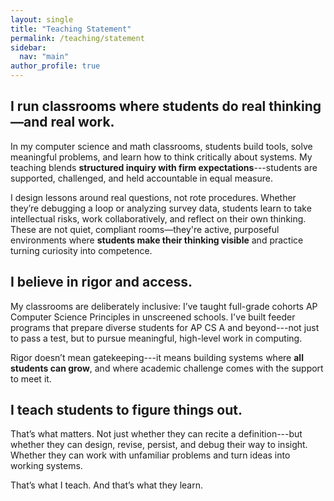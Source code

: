 ```yaml
---
layout: single
title: "Teaching Statement"
permalink: /teaching/statement
sidebar:
  nav: "main"
author_profile: true
---
```


## I run classrooms where students do real thinking—and real work.

In my computer science and math classrooms, students build tools, solve meaningful problems, and learn how to think critically about systems. My teaching blends **structured inquiry with firm expectations**---students are supported, challenged, and held accountable in equal measure.

I design lessons around real questions, not rote procedures. Whether they’re debugging a loop or analyzing survey data, students learn to take intellectual risks, work collaboratively, and reflect on their own thinking. These are not quiet, compliant rooms—they're active, purposeful environments where **students make their thinking visible** and practice turning curiosity into competence.

## I believe in rigor **and** access.

My classrooms are deliberately inclusive: I’ve taught full-grade cohorts AP Computer Science Principles in unscreened schools. I've built feeder programs that prepare diverse students for AP CS A and beyond---not just to pass a test, but to pursue meaningful, high-level work in computing. 

Rigor doesn’t mean gatekeeping---it means building systems where **all students can grow**, and where academic challenge comes with the support to meet it.

## I teach students to figure things out.

That’s what matters. Not just whether they can recite a definition---but whether they can design, revise, persist, and debug their way to insight. Whether they can work with unfamiliar problems and turn ideas into working systems.

That’s what I teach. And that’s what they learn.
